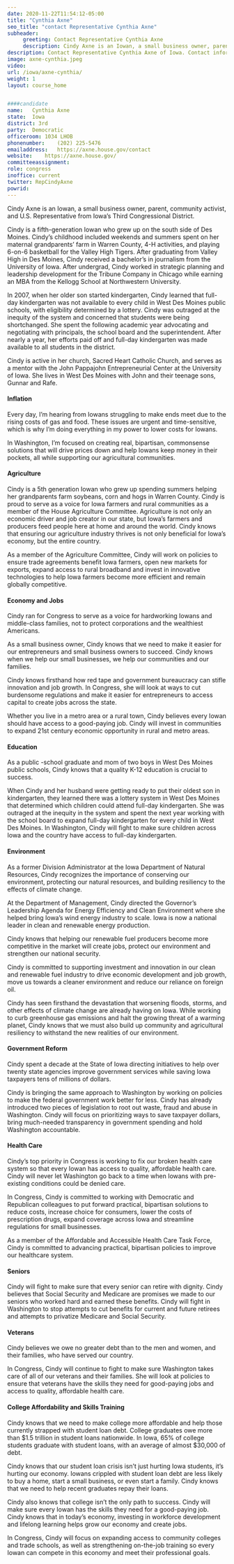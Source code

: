 ```yaml
---
date: 2020-11-22T11:54:12-05:00
title: "Cynthia Axne"
seo_title: "contact Representative Cynthia Axne"
subheader:
     greeting: Contact Representative Cynthia Axne 
     description: Cindy Axne is an Iowan, a small business owner, parent, community activist, and U.S. Representative from Iowa’s Third Congressional District.
description: Contact Representative Cynthia Axne of Iowa. Contact information for Cynthia Axne includes email address, phone number, and mailing address.
image: axne-cynthia.jpeg
video: 
url: /iowa/axne-cynthia/
weight: 1
layout: course_home


####candidate
name:	Cynthia Axne
state:	Iowa
district: 3rd
party:	Democratic
officeroom:	1034 LHOB
phonenumber:	(202) 225-5476
emailaddress:	https://axne.house.gov/contact
website:	https://axne.house.gov/
committeeassignment: 
role: congress
inoffice: current
twitter: RepCindyAxne
powrid: 
---
```


Cindy Axne is an Iowan, a small business owner, parent, community activist, and U.S. Representative from Iowa’s Third Congressional District.

Cindy is a fifth-generation Iowan who grew up on the south side of Des Moines. Cindy’s childhood included weekends and summers spent on her maternal grandparents’ farm in Warren County, 4-H activities, and playing 6-on-6 basketball for the Valley High Tigers. After graduating from Valley High in Des Moines, Cindy received a bachelor’s in journalism from the University of Iowa. After undergrad, Cindy worked in strategic planning and leadership development for the Tribune Company in Chicago while earning an MBA from the Kellogg School at Northwestern University.

In 2007, when her older son started kindergarten, Cindy learned that full-day kindergarten was not available to every child in West Des Moines public schools, with eligibility determined by a lottery. Cindy was outraged at the inequity of the system and concerned that students were being shortchanged. She spent the following academic year advocating and negotiating with principals, the school board and the superintendent. After nearly a year, her efforts paid off and full-day kindergarten was made available to all students in the district.

Cindy is active in her church, Sacred Heart Catholic Church, and serves as a mentor with the John Pappajohn Entrepreneurial Center at the University of Iowa. She lives in West Des Moines with John and their teenage sons, Gunnar and Rafe.

#### Inflation
Every day, I’m hearing from Iowans struggling to make ends meet due to the rising costs of gas and food. These issues are urgent and time-sensitive, which is why I’m doing everything in my power to lower costs for Iowans.

In Washington, I’m focused on creating real, bipartisan, commonsense solutions that will drive prices down and help Iowans keep money in their pockets, all while supporting our agricultural communities.

#### Agriculture
Cindy is a 5th generation Iowan who grew up spending summers helping her grandparents farm soybeans, corn and hogs in Warren County. Cindy is proud to serve as a voice for Iowa farmers and rural communities as a member of the House Agriculture Committee. Agriculture is not only an economic driver and job creator in our state, but Iowa’s farmers and producers feed people here at home and around the world. Cindy knows that ensuring our agriculture industry thrives is not only beneficial for Iowa’s economy, but the entire country.

As a member of the Agriculture Committee, Cindy will work on policies to ensure trade agreements benefit Iowa farmers, open new markets for exports, expand access to rural broadband and invest in innovative technologies to help Iowa farmers become more efficient and remain globally competitive.

#### Economy and Jobs
Cindy ran for Congress to serve as a voice for hardworking Iowans and middle-class families, not to protect corporations and the wealthiest Americans.

As a small business owner, Cindy knows that we need to make it easier for our entrepreneurs and small business owners to succeed. Cindy knows when we help our small businesses, we help our communities and our families. 

Cindy knows firsthand how red tape and government bureaucracy can stifle innovation and job growth. In Congress, she will look at ways to cut burdensome regulations and make it easier for entrepreneurs to access capital to create jobs across the state.

Whether you live in a metro area or a rural town, Cindy believes every Iowan should have access to a good-paying job. Cindy will invest in communities to expand 21st century economic opportunity in rural and metro areas.

#### Education
As a public -school graduate and mom of two boys in West Des Moines public schools, Cindy knows that a quality K-12 education is crucial to success.

When Cindy and her husband were getting ready to put their oldest son in kindergarten, they learned there was a lottery system in West Des Moines that determined which children could attend full-day kindergarten. She was outraged at the inequity in the system and spent the next year working with the school board to expand full-day kindergarten for every child in West Des Moines. In Washington, Cindy will fight to make sure children across Iowa and the country have access to full-day kindergarten.

#### Environment
As a former Division Administrator at the Iowa Department of Natural Resources, Cindy recognizes the importance of conserving our environment, protecting our natural resources, and building resiliency to the effects of climate change.

At the Department of Management, Cindy directed the Governor’s Leadership Agenda for Energy Efficiency and Clean Environment where she helped bring Iowa’s wind energy industry to scale.  Iowa is now a national leader in clean and renewable energy production.

Cindy knows that helping our renewable fuel producers become more competitive in the market will create jobs, protect our environment and strengthen our national security.

Cindy is committed to supporting investment and innovation in our clean and renewable fuel industry to drive economic development and job growth, move us towards a cleaner environment and reduce our reliance on foreign oil.

Cindy has seen firsthand the devastation that worsening floods, storms, and other effects of climate change are already having on Iowa. While working to curb greenhouse gas emissions and halt the growing threat of a warming planet, Cindy knows that we must also build up community and agricultural resiliency to withstand the new realities of our environment.

#### Government Reform
Cindy spent a decade at the State of Iowa directing initiatives to help over twenty state agencies improve government services while saving Iowa taxpayers tens of millions of dollars.  

Cindy is bringing the same approach to Washington by working on policies to make the federal government work better for less. Cindy has already introduced two pieces of legislation to root out waste, fraud and abuse in Washington. Cindy will focus on prioritizing ways to save taxpayer dollars, bring much-needed transparency in government spending and hold Washington accountable.

#### Health Care
Cindy’s top priority in Congress is working to fix our broken health care system so that every Iowan has access to quality, affordable health care. Cindy will never let Washington go back to a time when Iowans with pre-existing conditions could be denied care.

In Congress, Cindy is committed to working with Democratic and Republican colleagues to put forward practical, bipartisan solutions to reduce costs, increase choice for consumers, lower the costs of prescription drugs, expand coverage across Iowa and streamline regulations for small businesses.

As a member of the Affordable and Accessible Health Care Task Force, Cindy is committed to advancing practical, bipartisan policies to improve our healthcare system.

#### Seniors
Cindy will fight to make sure that every senior can retire with dignity. Cindy believes that Social Security and Medicare are promises we made to our seniors who worked hard and earned these benefits. Cindy will fight in Washington to stop attempts to cut benefits for current and future retirees and attempts to privatize Medicare and Social Security.

#### Veterans
Cindy believes we owe no greater debt than to the men and women, and their families, who have served our country.  

In Congress, Cindy will continue to fight to make sure Washington takes care of all of our veterans and their families. She will look at policies to ensure that veterans have the skills they need for good-paying jobs and access to quality, affordable health care.

#### College Affordability and Skills Training
Cindy knows that we need to make college more affordable and help those currently strapped with student loan debt. College graduates owe more than $1.5 trillion in student loans nationwide. In Iowa, 65% of college students graduate with student loans, with an average of almost $30,000 of debt.  

Cindy knows that our student loan crisis isn’t just hurting Iowa students, it’s hurting our economy. Iowans crippled with student loan debt are less likely to buy a home, start a small business, or even start a family. Cindy knows that we need to help recent graduates repay their loans.

Cindy also knows that college isn’t the only path to success. Cindy will make sure every Iowan has the skills they need for a good-paying job. Cindy knows that in today’s economy, investing in workforce development and lifelong learning helps grow our economy and create jobs. 

In Congress, Cindy will focus on expanding access to community colleges and trade schools, as well as strengthening on-the-job training so every Iowan can compete in this economy and meet their professional goals.

